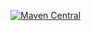[![Maven Central](https://img.shields.io/maven-central/v/io.github.cozyloon.lets/lets.svg?label=Maven%20Central)](https://search.maven.org/search?q=g:%22io.github.cozyloon.lets%22%20AND%20a:%22lets%22)
